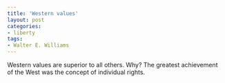 ```yaml
---
title: 'Western values'
layout: post
categories:
- liberty
tags:
- Walter E. Williams
---
```


Western values are superior to all others. Why? The greatest achievement of the West was the concept of individual rights.